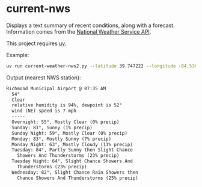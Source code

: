 # current-nws

Displays a text summary of recent conditions, along with a forecast. Information comes from the [National Weather Service API](https://www.weather.gov/documentation/services-web-api).

This project requires [uv](https://docs.astral.sh/uv/).

Example:

```bash
uv run current-weather-nws2.py --latitude 39.747222 --longitude -84.536389
```

Output (nearest NWS station):

```txt
Richmond Municipal Airport @ 07:35 AM
  54°
  Clear
  relative humidity is 94%, dewpoint is 52°
  wind (NE) speed is 7 mph
  -----
  Overnight: 55°, Mostly Clear (0% precip)
  Sunday: 81°, Sunny (1% precip)
  Sunday Night: 59°, Mostly Clear (0% precip)
  Monday: 83°, Mostly Sunny (7% precip)
  Monday Night: 63°, Mostly Cloudy (11% precip)
  Tuesday: 84°, Partly Sunny then Slight Chance
    Showers And Thunderstorms (23% precip)
  Tuesday Night: 64°, Slight Chance Showers And
    Thunderstorms (23% precip)
  Wednesday: 82°, Slight Chance Rain Showers then
    Chance Showers And Thunderstorms (25% precip)
```
